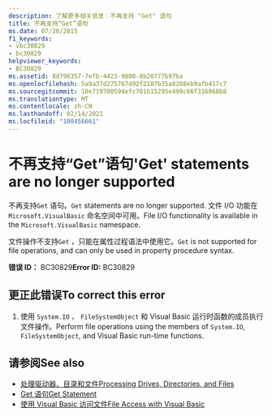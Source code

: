 ```yaml
---
description: 了解更多相关信息：不再支持 "Get" 语句
title: 不再支持“Get”语句
ms.date: 07/20/2015
f1_keywords:
- vbc30829
- bc30829
helpviewer_keywords:
- BC30829
ms.assetid: 8d798357-7efb-4423-9808-8b20777b97ba
ms.openlocfilehash: 5a9a37d275767d92f2187b35a8208eb9afb417c7
ms.sourcegitcommit: 10e719780594efc781b15295e499c66f316068b8
ms.translationtype: MT
ms.contentlocale: zh-CN
ms.lasthandoff: 02/14/2021
ms.locfileid: "100456661"
---
```

# <a name="get-statements-are-no-longer-supported"></a><span data-ttu-id="b11f5-103">不再支持“Get”语句</span><span class="sxs-lookup"><span data-stu-id="b11f5-103">'Get' statements are no longer supported</span></span>

<span data-ttu-id="b11f5-104">不再支持`Get` 语句。</span><span class="sxs-lookup"><span data-stu-id="b11f5-104">`Get` statements are no longer supported.</span></span> <span data-ttu-id="b11f5-105">文件 I/O 功能在 `Microsoft.VisualBasic` 命名空间中可用。</span><span class="sxs-lookup"><span data-stu-id="b11f5-105">File I/O functionality is available in the `Microsoft.VisualBasic` namespace.</span></span>  
  
 <span data-ttu-id="b11f5-106">文件操作不支持`Get` ，只能在属性过程语法中使用它。</span><span class="sxs-lookup"><span data-stu-id="b11f5-106">`Get` is not supported for file operations, and can only be used in property procedure syntax.</span></span>  
  
 <span data-ttu-id="b11f5-107">**错误 ID：** BC30829</span><span class="sxs-lookup"><span data-stu-id="b11f5-107">**Error ID:** BC30829</span></span>  
  
## <a name="to-correct-this-error"></a><span data-ttu-id="b11f5-108">更正此错误</span><span class="sxs-lookup"><span data-stu-id="b11f5-108">To correct this error</span></span>  
  
1. <span data-ttu-id="b11f5-109">使用 `System.IO` 、 `FileSystemObject` 和 Visual Basic 运行时函数的成员执行文件操作。</span><span class="sxs-lookup"><span data-stu-id="b11f5-109">Perform file operations using the members of `System.IO`, `FileSystemObject`, and Visual Basic run-time functions.</span></span>  
  
## <a name="see-also"></a><span data-ttu-id="b11f5-110">请参阅</span><span class="sxs-lookup"><span data-stu-id="b11f5-110">See also</span></span>

- [<span data-ttu-id="b11f5-111">处理驱动器、目录和文件</span><span class="sxs-lookup"><span data-stu-id="b11f5-111">Processing Drives, Directories, and Files</span></span>](../developing-apps/programming/drives-directories-files/index.md)
- [<span data-ttu-id="b11f5-112">Get 语句</span><span class="sxs-lookup"><span data-stu-id="b11f5-112">Get Statement</span></span>](../language-reference/statements/get-statement.md)
- [<span data-ttu-id="b11f5-113">使用 Visual Basic 访问文件</span><span class="sxs-lookup"><span data-stu-id="b11f5-113">File Access with Visual Basic</span></span>](../developing-apps/programming/drives-directories-files/file-access.md)
